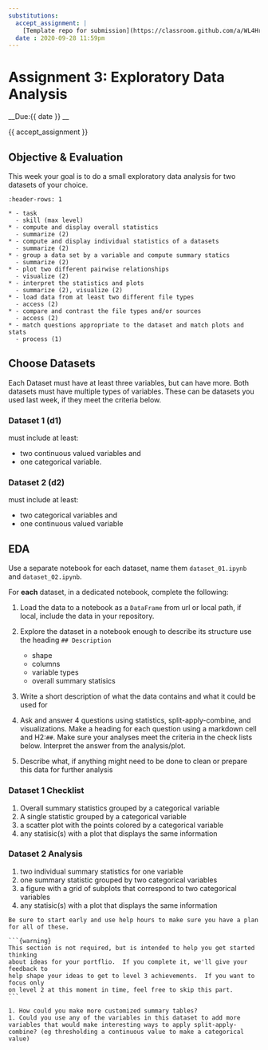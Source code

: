```yaml
---
substitutions:
  accept_assignment: |
    [Template repo for submission](https://classroom.github.com/a/WL4HroJ_)
  date : 2020-09-28 11:59pm
---
```


# Assignment 3: Exploratory Data Analysis

__Due:{{ date }} __

{{ accept_assignment }}

## Objective & Evaluation

This week your goal is to do a small exploratory data analysis for two datasets of your choice.

```{list-table} plot basic views of data and generate descriptive statistics and basic plots
:header-rows: 1

* - task
  - skill (max level)
* - compute and display overall statistics
  - summarize (2)
* - compute and display individual statistics of a datasets
  - summarize (2)
* - group a data set by a variable and compute summary statics
  - summarize (2)
* - plot two different pairwise relationships
  - visualize (2)
* - interpret the statistics and plots
  - summarize (2), visualize (2)
* - load data from at least two different file types
  - access (2)
* - compare and contrast the file types and/or sources
  - access (2)
* - match questions appropriate to the dataset and match plots and stats
  - process (1)
```

## Choose Datasets

Each Dataset must have at least three variables, but can have more. Both datasets
must have multiple types of variables. These can be datasets you used last week,
if they meet the criteria below.

### Dataset 1 (d1)

must include at least:
- two continuous valued variables and
- one categorical variable.


### Dataset 2 (d2)

must include at least:
- two categorical variables and
- one continuous valued variable


## EDA

Use a separate notebook for each dataset, name them `dataset_01.ipynb` and `dataset_02.ipynb`.

For **each** dataset, in a dedicated notebook, complete the following:

1. Load the data to a notebook as a `DataFrame` from url or local path, if local, include the data in your repository.
1. Explore the dataset in a notebook enough to describe its structure use the heading `## Description`

    - shape
    - columns
    - variable types
    - overall summary statisics
1. Write a short description of what the data contains and what it could be used for
1. Ask and answer 4 questions using statistics, split-apply-combine, and visualizations. Make a heading for each question using a markdown cell and H2:`##`. Make sure your analyses meet the criteria in the check lists below. Interpret the answer from the analysis/plot.
1. Describe what, if anything might need to be done to clean or prepare this data for further analysis

### Dataset 1 Checklist



1. Overall summary statistics grouped by a categorical variable
1. A single statistic grouped by a categorical variable
1. a scatter plot with the points colored by a categorical variable
1. any statisic(s) with a plot that displays the same information


### Dataset 2 Analysis

1. two individual summary statistics for one variable
1. one summary statistic grouped by two categorical variables
1. a figure with a grid of subplots that correspond to two categorical variables
1. any statisic(s) with a plot that displays the same information



```{tip}
Be sure to start early and use help hours to make sure you have a plan for all of these.
```




````{margin}
```{warning}
This section is not required, but is intended to help you get started thinking
about ideas for your portflio.  If you complete it, we'll give your feedback to
help shape your ideas to get to level 3 achievements.  If you want to focus only
on level 2 at this moment in time, feel free to skip this part.
```
````

```{admonition} Think Ahead
1. How could you make more customized summary tables?
1. Could you use any of the variables in this dataset to add more variables that would make interesting ways to apply split-apply-combine? (eg thresholding a continuous value to make a categorical value)
```
